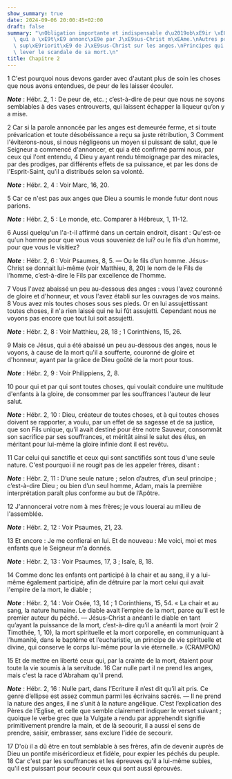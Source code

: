 ```yaml
---
show_summary: true
date: 2024-09-06 20:00:45+02:00
draft: false
summary: "\nObligation importante et indispensable d\u2019ob\xE9ir \xE0 l\u2019Evangile\
  \ qui a \xE9t\xE9 annonc\xE9e par J\xE9sus-Christ m\xEAme.\nAutres preuves de la\
  \ sup\xE9riorit\xE9 de J\xE9sus-Christ sur les anges.\nPrincipes qui servent \xE0\
  \ lever le scandale de sa mort.\n"
title: Chapitre 2
---
```





1 C'est pourquoi nous devons garder avec d'autant plus de soin les choses que nous avons entendues, de peur de les laisser écouler.

***Note*** :  Hébr. 2, 1 : De peur de, etc. ; c’est-à-dire de peur que nous ne soyons semblables à des vases entrouverts, qui laissent échapper la liqueur qu’on y a mise.

2 Car si la parole annoncée par les anges est demeurée ferme, et si toute prévarication et toute désobéissance a reçu sa juste rétribution, 3 Comment l'éviterons-nous, si nous négligeons un moyen si puissant de salut, que le Seigneur a commencé d'annoncer, et qui a été confirmé parmi nous, par ceux qui l'ont entendu, 4 Dieu y ayant rendu témoignage par des miracles, par des prodiges, par différents effets de sa puissance, et par les dons de l'Esprit-Saint, qu'il a distribués selon sa volonté.

***Note*** :  Hébr. 2, 4 : Voir Marc, 16, 20.


5 Car ce n'est pas aux anges que Dieu a soumis le monde futur dont nous parions.

***Note*** :  Hébr. 2, 5 : Le monde, etc. Comparer à Hébreux, 1, 11-12.

6 Aussi quelqu'un l'a-t-il affirmé dans un certain endroit, disant : Qu'est-ce qu'un homme pour que vous vous souveniez de lui? ou le fils d'un homme, pour que vous le visitiez?

***Note*** :  Hébr. 2, 6 : Voir Psaumes, 8, 5. ― Ou le fils d’un homme. Jésus-Christ se donnait lui-même (voir Matthieu, 8, 20) le nom de le Fils de l’homme, c’est-à-dire le Fils par excellence de l’homme.

7 Vous l'avez abaissé un peu au-dessous des anges : vous l'avez couronné de gloire et d'honneur, et vous l'avez établi sur les ouvrages de vos mains. 8 Vous avez mis toutes choses sous ses pieds. Or en lui assujettissant toutes choses, il n'a rien laissé qui ne lui fût assujetti. Cependant nous ne voyons pas encore que tout lui soit assujetti.

***Note*** :  Hébr. 2, 8 : Voir Matthieu, 28, 18 ; 1 Corinthiens, 15, 26.

9 Mais ce Jésus, qui a été abaissé un peu au-dessous des anges, nous le voyons, à cause de la mort qu'il a soufferte, couronné de gloire et d'honneur, ayant par la grâce de Dieu goûté de la mort pour tous.

***Note*** :  Hébr. 2, 9 : Voir Philippiens, 2, 8.


10 pour qui et par qui sont toutes choses, qui voulait conduire une multitude d'enfants à la gloire, de consommer par les souffrances l'auteur de leur salut.

***Note*** :  Hébr. 2, 10 : Dieu, créateur de toutes choses, et à qui toutes choses doivent se rapporter, a voulu, par un effet de sa sagesse et de sa justice, que son Fils unique, qu’il avait destiné pour être notre Sauveur, consommât son sacrifice par ses souffrances, et méritât ainsi le salut des élus, en méritant pour lui-même la gloire infinie dont il est revêtu.

11 Car celui qui sanctifie et ceux qui sont sanctifiés sont tous d'une seule nature. C'est pourquoi il ne rougit pas de les appeler frères, disant :

***Note*** :  Hébr. 2, 11 : D’une seule nature ; selon d’autres, d’un seul principe ; c’est-à-dire Dieu ; ou bien d’un seul homme, Adam, mais la première interprétation paraît plus conforme au but de l’Apôtre.

12 J'annoncerai votre nom à mes frères; je vous louerai au milieu de l'assemblée.

***Note*** :  Hébr. 2, 12 : Voir Psaumes, 21, 23.

13 Et encore : Je me confierai en lui. Et de nouveau : Me voici, moi et mes enfants que le Seigneur m'a donnés.

***Note*** :  Hébr. 2, 13 : Voir Psaumes, 17, 3 ; Isaïe, 8, 18.


14 Comme donc les enfants ont participé à la chair et au sang, il y a lui-même également participé, afin de détruire par la mort celui qui avait l'empire de la mort, le diable ;

***Note*** :  Hébr. 2, 14 : Voir Osée, 13, 14 ; 1 Corinthiens, 15, 54. « La chair et au sang, la nature humaine. Le diable avait l’empire de la mort, parce qu’il est le premier auteur du péché. ― Jésus-Christ a anéanti le diable en tant qu’ayant la puissance de la mort, c’est-à-dire qu’il a anéanti la mort (voir 2 Timothée, 1, 10), la mort spirituelle et la mort corporelle, en communiquant à l’humanité, dans le baptême et l’eucharistie, un principe de vie spirituelle et divine, qui conserve le corps lui-même pour la vie éternelle. » (CRAMPON)

15 Et de mettre en liberté ceux qui, par la crainte de la mort, étaient pour toute la vie soumis à la servitude. 16 Car nulle part il ne prend les anges, mais c'est la race d'Abraham qu'il prend.

***Note*** :  Hébr. 2, 16 : Nulle part, dans l’Ecriture il n’est dit qu’il ait pris. Ce genre d’ellipse est assez commun parmi les écrivains sacrés. ― Il ne prend la nature des anges, il ne s’unit à la nature angélique. C’est l’explication des Pères de l’Eglise, et celle que semble clairement indiquer le verset suivant ; quoique le verbe grec que la Vulgate a rendu par apprehendit signifie primitivement prendre la main, et de là secourir, il a aussi el sens de prendre, saisir, embrasser, sans exclure l’idée de secourir.

17 D'où il a dû être en tout semblable à ses frères, afin de devenir auprès de Dieu un pontife miséricordieux et fidèle, pour expier les péchés du peuple. 18 Car c'est par les souffrances et les épreuves qu'il a lui-même subies, qu'il est puissant pour secourir ceux qui sont aussi éprouvés.

